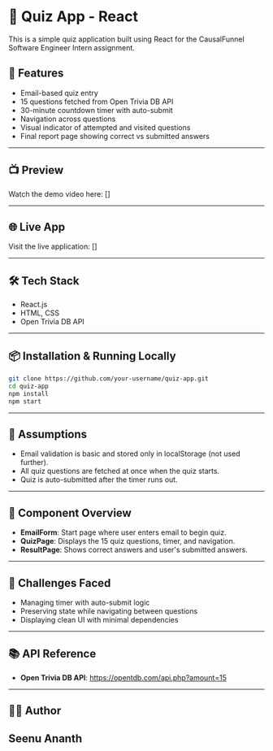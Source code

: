 # 🧠 Quiz App - React

This is a simple quiz application built using React for the CausalFunnel Software Engineer Intern assignment.

## 🚀 Features

- Email-based quiz entry
- 15 questions fetched from Open Trivia DB API
- 30-minute countdown timer with auto-submit
- Navigation across questions
- Visual indicator of attempted and visited questions
- Final report page showing correct vs submitted answers

---

## 📺 Preview

Watch the demo video here: []

---

## 🌐 Live App

Visit the live application: []

---

## 🛠️ Tech Stack

- React.js
- HTML, CSS
- Open Trivia DB API

---

## 📦 Installation & Running Locally

```bash
git clone https://github.com/your-username/quiz-app.git
cd quiz-app
npm install
npm start
```

---

## 📝 Assumptions

- Email validation is basic and stored only in localStorage (not used further).
- All quiz questions are fetched at once when the quiz starts.
- Quiz is auto-submitted after the timer runs out.

---

## 🧩 Component Overview

- **EmailForm**: Start page where user enters email to begin quiz.
- **QuizPage**: Displays the 15 quiz questions, timer, and navigation.
- **ResultPage**: Shows correct answers and user's submitted answers.

---

## 🔄 Challenges Faced

- Managing timer with auto-submit logic
- Preserving state while navigating between questions
- Displaying clean UI with minimal dependencies

---


## 📚 API Reference

- **Open Trivia DB API**: https://opentdb.com/api.php?amount=15

---

## 👨‍💻 Author

**Seenu Ananth**  
---
